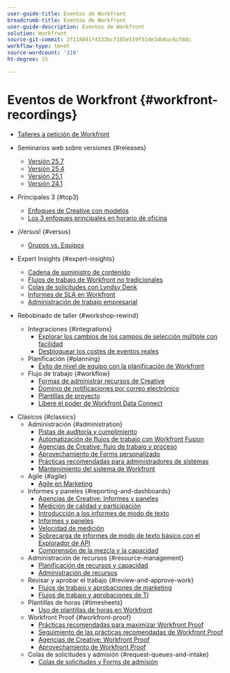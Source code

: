 ```yaml
---
user-guide-title: Eventos de Workfront
breadcrumb-title: Eventos de Workfront
user-guide-description: Eventos de Workfront
solution: Workfront
source-git-commit: 2f118841f4332bcf105e519f31de34b6ac6c58dc
workflow-type: tm+mt
source-wordcount: '210'
ht-degree: 1%

---
```



# Eventos de Workfront {#workfront-recordings}

+ [Talleres a petición de Workfront](overview.md)

+ Seminarios web sobre versiones {#releases}
   + [Versión 25.7](releases/25-7-release-webinar.md)
   + [Versión 25.4](releases/25-4-release-webinar.md)
   + [Versión 25.1](releases/25-1-release-webinar.md)
   + [Versión 24.1](releases/24-1-release-webinar.md)
+ Principales 3 {#top3}
   + [Enfoques de Creative con modelos](top3/blueprints.md)
   + [Los 3 enfoques principales en horario de oficina](top3/office-hours.md)
+ ¡Versus! {#versus}
   + [Grupos vs. Equipos](versus/groups-vs-teams.md)
+ Expert Insights {#expert-insights}
   + [Cadena de suministro de contenido](expert-insights/content-supply-chain.md)
   + [Flujos de trabajo de Workfront no tradicionales](expert-insights/non-traditional-workfront-workflows.md)
   + [Colas de solicitudes con Lyndsy Denk](expert-insights/request-queues.md)
   + [Informes de SLA en Workfront](expert-insights/sla-reporting.md)
   + [Administración de trabajo empresarial](expert-insights/enterprise-work-management.md)
+ Rebobinado de taller {#workshop-rewind}
   + Integraciones {#integrations}
      + [Explorar los cambios de los campos de selección múltiple con facilidad](workshop-rewind/integrations/mulit-select-fields.md)
      + [Desbloquear los costes de eventos reales](workshop-rewind/integrations/event-costs.md)
   + Planificación {#planning}
      + [Éxito de nivel de equipo con la planificación de Workfront](workshop-rewind/planning/team-success-workfront-planning.md)
   + Flujo de trabajo {#workflow}
      + [Formas de administrar recursos de Creative](classics/creative-ways-of-managing-resources.md)
      + [Dominio de notificaciones por correo electrónico](workshop-rewind/workflow/email-notifications.md)
      + [Plantillas de proyecto](workshop-rewind/workflow/project-templates.md)
      + [Libere el poder de Workfront Data Connect](workshop-rewind/workflow/data-connect.md)

<!--  + Planning {#planning}
  + Integrations {#integrations}
-->

+ Clásicos {#classics}
   + Administración {#administration}
      + [Pistas de auditoría y cumplimiento](user-groups/audit-trails-and-compliance.md)
      + [Automatización de flujos de trabajo con Workfront Fusion](user-groups/automating-workflows-with-workfront-fusion.md)
      + [Agencias de Creative: flujo de trabajo y proceso](user-groups/creative-agencies-workflows-and-process.md)
      + [Aprovechamiento de Forms personalizado](user-groups/leveraging-custom-forms.md)
      + [Prácticas recomendadas para administradores de sistemas](user-groups/system-admin-best-practices.md)
      + [Mantenimiento del sistema de Workfront](user-groups/workfront-system-maintenance.md)
   + Agile {#agile}
      + [Agile en Marketing](user-groups/agile-in-marketing.md)
   + Informes y paneles {#reporting-and-dashboards}
      + [Agencias de Creative: Informes y paneles](user-groups/creative-agencies-reporting-and-dashboards.md)
      + [Medición de calidad y participación](classics/gauging-quality-and-engagement.md)
      + [Introducción a los informes de modo de texto](classics/introduction-to-text-mode-reporting.md)
      + [Informes y paneles](user-groups/reporting-and-dashboards.md)
      + [Velocidad de medición](classics/measuring-velocity.md)
      + [Sobrecarga de informes de modo de texto básico con el Explorador de API](classics/supercharge-basic-text-mode-reporting-using-the-api-explorer.md)
      + [Comprensión de la mezcla y la capacidad](classics/understanding-mix-and-capacity.md)
   + Administración de recursos {#resource-management}
      + [Planificación de recursos y capacidad](user-groups/resource-and-capacity-planning.md)
      + [Administración de recursos](user-groups/resource-management.md)
   + Revisar y aprobar el trabajo {#review-and-approve-work}
      + [Flujos de trabajo y aprobaciones de marketing](user-groups/marketing-workflows-and-approvals.md)
      + [Flujos de trabajo y aprobaciones de TI](user-groups/it-workflows-and-approvals.md)
   + Plantillas de horas {#timesheets}
      + [Uso de plantillas de horas en Workfront](user-groups/utilizing-timesheets-in-workfront.md)
   + Workfront Proof {#workfront-proof}
      + [Prácticas recomendadas para maximizar Workfront Proof](classics/best-practices-to-maximize-workfront-proof.md)
      + [Seguimiento de las prácticas recomendadas de Workfront Proof](classics/follow-up-to-workfront-proof-best-practices.md)
      + [Agencias de Creative: Workfront Proof](user-groups/creative-agencies-workfront-proof.md)
      + [Aprovechamiento de Workfront Proof](user-groups/leveraging-workfront-proof.md)
   + Colas de solicitudes y admisión {#request-queues-and-intake}
      + [Colas de solicitudes y Forms de admisión](user-groups/request-queues-and-intake-forms.md)



